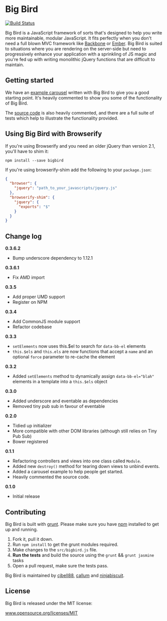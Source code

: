 <!-- @format -->

# Big Bird

[![Build Status](https://travis-ci.org/madebymany/bigbird.png?branch=master)](https://travis-ci.org/madebymany/bigbird/)

Big Bird is a JavaScript framework of sorts that's designed to help you write more maintainable, modular JavaScript. It fits perfectly when you don't need a full blown MVC framework like [Backbone](http://backbgonejs.org) or [Ember](http://emberjs.com). Big Bird is suited to situations where you are rendering on the server-side but need to progressively enhance your application with a sprinkling of JS magic and you're fed up with writing monolithic jQuery functions that are difficult to maintain.

## Getting started

We have an [example carousel](https://github.com/madebymany/bigbird/tree/master/examples/carousel/) written with Big Bird to give you a good starting point. It's heavily commented to show you some of the functionality of Big Bird.

The [source code](https://github.com/madebymany/bigbird/tree/master/bigbird.js) is also heavily commented, and there are a full suite of tests which help to illustrate the functionality provided.

## Using Big Bird with Browserify

If you're using Browserify and you need an older jQuery than version 2.1, you'll have to shim it:

```
npm install --save bigbird
```

If you're using browserify-shim add the following to your `package.json`:

```json
{
  "browser": {
    "jquery": "path_to_your_javascripts/jquery.js"
  },
  "browserify-shim": {
    "jquery": {
      "exports": "$"
    }
  }
}
```

## Change log

**0.3.6.2**

- Bump underscore dependency to 1.12.1

**0.3.6.1**

- Fix AMD import

**0.3.5**

- Add proper UMD support
- Register on NPM

**0.3.4**

- Add CommonJS module support
- Refactor codebase

**0.3.3**

- `setElements` now uses this.$el to search for `data-bb-el` elements
- `this.$els` and `this.els` are now functions that accept a `name` and an optional `force` parameter to re-cache the element

**0.3.2**

- Added `setElements` method to dynamically assign `data-bb-el="blah"` elements in a template into a `this.$els` object

**0.3.0**

- Added underscore and eventable as dependencies
- Removed tiny pub sub in favour of eventable

**0.2.0**

- Tidied up initializer
- More compatible with other DOM libraries (although still relies on Tiny Pub Sub)
- Bower registered

**0.1.1**

- Refactoring controllers and views into one class called `Module`.
- Added new `destroy()` method for tearing down views to unbind events.
- Added a carousel example to help people get started.
- Heavily commented the source code.

**0.1.0**

- Initial release

## Contributing

Big Bird is built with [grunt](https://github.com/gruntjs/grunt). Please make sure you have [npm](https://npmjs.org/) installed to get up and running.

1. Fork it, pull it down.
2. Run `npm install` to get the grunt modules required.
3. Make changes to the `src/bigbird.js` file.
4. **Run the tests** and build the source using the `grunt` && `grunt jasmine` tasks
5. Open a pull request, make sure the tests pass.

Big Bird is maintained by [cjbell88](http://github.com/cjbell88), [callum](http://github.com/callum) and [ninjabiscuit](http://github.com/ninjabiscuit).

## License

Big Bird is released under the MIT license:

www.opensource.org/licenses/MIT
